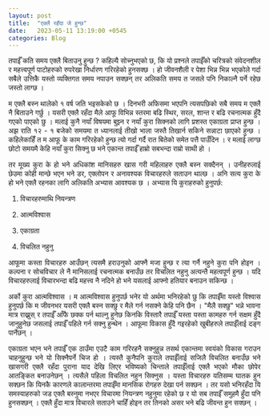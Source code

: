 ```yaml
---
layout: post
title:  "एक्लै रहँदा जे हुन्छ"
date:   2023-05-11 13:19:00 +0545
categories: Blog
---
```

<div style="text-align: justify">
<p>तपाईँ कति समय एक्लै बिताउनु हुन्छ ? कहिल्यै सोच्नुभएको छ, कि यो प्रश्नले तपाईँको चरित्रको संवेदनशील र महत्त्वपूर्ण पाटोहरुको रुपरेखा निर्धारण गरिरहेको हुनसक्छ । हो जीवनशैली र पेशा भिन्न भिन्न भएकोले गर्दा सबैले उत्तिकै यस्तो व्यक्तिगत समय नपाउन सक्छन् तर अलिकति समय त जसले पनि निकाल्नै पर्ने रहेछ जस्तो लाग्छ । </p>

<p> म एक्लै बस्न थालेको १ वर्ष जति भइसकेको छ । दिनभरी अफिसमा भएपनि त्यसपछिको सबै समय म एक्लै नै बिताउने गर्छु । यसरी एक्लै रहँदा मैले आफू विभिन्न स्तरमा बढि स्थिर, सरल, शान्त र बढि रचनात्मक हुँदै गएको पाएको छु । मलाई कुनै नयाँ विषयमा बुझ्न र नयाँ कुरा सिक्नको लागि प्रशस्त एकाग्रता प्राप्त हुन्छ । अझ राति १२ - १ बजेको समयमा त ध्यानलाई तीखो भाला जस्तै तिखार्न सकिने सन्नाटा छाएको हुन्छ । कहिलेकाहिँ त म आफू के काम गरिरहेको हुन्छ त्यो गर्दा गर्दै रात बितेको समेत पत्तै पाउँदिन । र मलाई लाग्छ छोटो समयमै केहि नयाँ कुरा सिक्नु छ भने एकान्त तपाईँ हाम्रो सबभन्दा राम्रो साथी हो ।</p>

<p>तर मूख्य कुरा के हो भने अधिकांश मानिसहरु खास गरी महिलाहरु एक्लै बस्न सक्दैनन् । उनीहरुलाई छेउमा कोही मान्छे भएन भने डर, एक्लोपन र अनावश्यक विचारहरुले सताउन थाल्छ । अनि सत्य कुरा के हो भने एक्लै रहनका लागि अलिकति अभ्यास आवश्यक छ । अभ्यास यि कुराहरुको हुनुपर्छ:</p>

1. विचारहरुमाथि नियन्त्रण

2. आत्मविश्वास

3. एकाग्रता

4. विचलित नहुनु

<p>आफूमा कस्ता विचारहरु आउँछन् त्यसमै हराउनुको आफ्नै मजा हुन्छ र त्या गर्नै नहुने कुरा पनि होइन । कल्पना र सोचविचार ले नै मानिसलाई रचनात्मक बनाउँछ तर विचलित नहुनु अत्यन्तै महत्वपूर्ण हुन्छ । यदि विचारहरुलाई विचारभन्दा बढि महत्त्व नै नदिने हो भने यसलाई आफ्नो हतियार बनाउन सकिन्छ । </p>
<p>अर्को कुरा आत्मविश्वास । म आत्मविश्वास हुनुपर्छ भनेर यो अर्थमा भनिरहेको छु कि तपाईँमा यस्तो विश्वास हुनुपर्छ कि म जीवनभर यसरी एक्लै बस्न सक्छु र मैले गर्न नसक्ने केहि पनि छैन । "मैलै सक्छु" भन्ने भावना मात्र राख्नुस् र तपाईँ आँफै छक्क पर्न थाल्नु हुनेछ किनकि विस्तारै तपाईँ यस्ता यस्ता कामहरु गर्न सक्षम हुँदै जानुहुनेछ जसलाई तपाईँ पहिले गर्न सक्नु हुन्थेन । आफूमा विकास हुँदै गइरहेको खुबीहरुले तपाईँलाई दङ्ग पार्नेछन् ।  </p> 

<p>एकाग्रता भएन भने तपाईँ एक ठाउँमा एउटै काम गरिरहनै सक्नुहुन्न तसर्थ एकान्तमा स्वयंको विकास गराउन चाहनुहुन्छ भने यो सिक्नैपर्ने चिज हो । त्यस्तै कुनैपनि कुराले तपाईँलाई सजिलै विचलित बनाउँछ भने खासगरी एक्लै रहँदा पुराना याद देखि लिएर भविष्यको चिन्ताले तपाईँलाई एक्लै भएको मौका छोपेर आतङ्कित बनाउनेछन् । त्यसैले पहिला विचलित नहुन सिक्नुस । यस्ता विचारहरु यतिसम्म घातक हुन सक्छन कि यिनकै कारणले कालान्तरमा तपाईँमा मानसिक रोगहरु देखा पर्न सक्छन । तर यसो भनिरहँदा यि समस्याहरुको जड एक्लै बस्नुमा नभएर विचारमा नियन्त्रण नहुनुमा रहेको छ र यो सब तपाईँ समुहमै हुँदा पनि हुनसक्छन् । एक्लै हुँदा मात्र विचारले सताउने चाहिँ होइन तर तिनको असर भने बढि जीवन्त हुन सक्छन् । </p>
<p></p>
<p></p>
</div>
